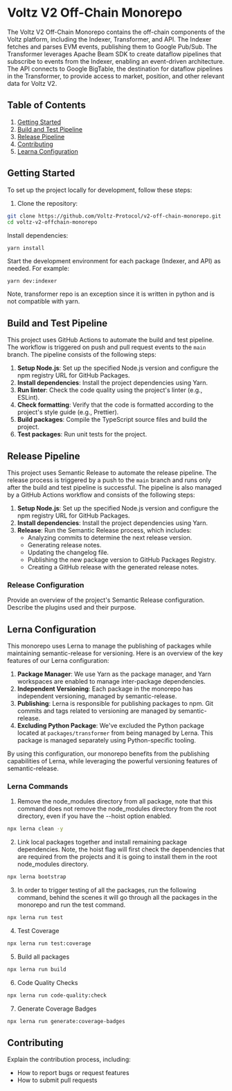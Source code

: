 # Voltz V2 Off-Chain Monorepo

The Voltz V2 Off-Chain Monorepo contains the off-chain components of the Voltz platform, including the Indexer,
Transformer, and API. The Indexer fetches and parses EVM events, publishing them to Google Pub/Sub. The Transformer
leverages Apache Beam SDK to create dataflow pipelines that subscribe to events from the Indexer, enabling an
event-driven architecture. The API connects to Google BigTable, the destination for dataflow pipelines in the
Transformer, to provide access to market, position, and other relevant data for Voltz V2.

## Table of Contents

1. [Getting Started](#getting-started)
2. [Build and Test Pipeline](#build-and-test-pipeline)
3. [Release Pipeline](#release-pipeline)
4. [Contributing](#contributing)
5. [Learna Configuration](#lerna-configuration)

## Getting Started

To set up the project locally for development, follow these steps:

1. Clone the repository:

```bash
git clone https://github.com/Voltz-Protocol/v2-off-chain-monorepo.git
cd voltz-v2-offchain-monorepo
```

Install dependencies:

```yarn install```

Start the development environment for each package (Indexer, and API) as needed. For example:

```yarn dev:indexer```

Note, transformer repo is an exception since it is written in python and is not compatible with yarn.

## Build and Test Pipeline

This project uses GitHub Actions to automate the build and test pipeline. The workflow is triggered on push and pull
request events to the `main` branch. The pipeline consists of the following steps:

1. **Setup Node.js**: Set up the specified Node.js version and configure the npm registry URL for GitHub Packages.
2. **Install dependencies**: Install the project dependencies using Yarn.
3. **Run linter**: Check the code quality using the project's linter (e.g., ESLint).
4. **Check formatting**: Verify that the code is formatted according to the project's style guide (e.g., Prettier).
5. **Build packages**: Compile the TypeScript source files and build the project.
6. **Test packages**: Run unit tests for the project.

## Release Pipeline

This project uses Semantic Release to automate the release pipeline. The release process is triggered by a push to
the `main` branch and runs only after the build and test pipeline is successful. The pipeline is also managed by a
GitHub Actions workflow and consists of the following steps:

1. **Setup Node.js**: Set up the specified Node.js version and configure the npm registry URL for GitHub Packages.
2. **Install dependencies**: Install the project dependencies using Yarn.
3. **Release**: Run the Semantic Release process, which includes:
    - Analyzing commits to determine the next release version.
    - Generating release notes.
    - Updating the changelog file.
    - Publishing the new package version to GitHub Packages Registry.
    - Creating a GitHub release with the generated release notes.

### Release Configuration

Provide an overview of the project's Semantic Release configuration. Describe the plugins used and their purpose.

## Lerna Configuration

This monorepo uses Lerna to manage the publishing of packages while maintaining semantic-release for versioning. Here is
an overview of the key features of our Lerna configuration:

1. **Package Manager**: We use Yarn as the package manager, and Yarn workspaces are enabled to manage inter-package
   dependencies.
2. **Independent Versioning**: Each package in the monorepo has independent versioning, managed by semantic-release.
3. **Publishing**: Lerna is responsible for publishing packages to npm. Git commits and tags related to versioning are
   managed by semantic-release.
4. **Excluding Python Package**: We've excluded the Python package located at `packages/transformer` from being managed
   by Lerna. This package is managed separately using Python-specific tooling.

By using this configuration, our monorepo benefits from the publishing capabilities of Lerna, while leveraging the
powerful versioning features of semantic-release.

### Lerna Commands

1. Remove the node_modules  directory from all package, note that this command does not 
remove the node_modules directory from the root directory, even if you have the --hoist option enabled.
```bash
npx lerna clean -y
```
2. Link local packages together and install remaining package dependencies. Note, the hoist flag will first check the 
dependencies that are required from the projects and it is going to install them in the root node_modules directory.
```bash
npx lerna bootstrap
```
3.  In order to trigger testing of all the packages, run the following command, behind the scenes it will go through all
the packages in the monorepo and run the test command.
```bash
npx lerna run test
```
4. Test Coverage
```bash
npx lerna run test:coverage
```
5. Build all packages
```bash
npx lerna run build
```
6. Code Quality Checks
```bash
npx lerna run code-quality:check
```
7. Generate Coverage Badges
```bash
npx lerna run generate:coverage-badges
```





## Contributing

Explain the contribution process, including:

- How to report bugs or request features
- How to submit pull requests

